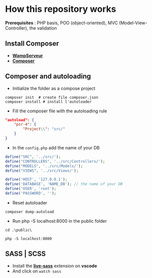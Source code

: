 # How this repository works

**Prerequisites** : PHP basis, POO (object-oriented), MVC (Model-View-Controller), the validation

## Install Composer

- **[WampServeur](https://sourceforge.net/projects/wampserver/)**
- **[Composer](https://getcomposer.org/download/)**

## Composer and autoloading

- Initialize the folder as a compose project

```shell
composer init  # create file composer.json
composer install # install l'autoloader
```

- Fill the composer file with the autoloading rule

```json
"autoload": {
    "psr-4": {
        "Project\\": "src/"
    }
}
```

- In the `config.php` add the name of your DB

```php
define("SRC", '../src/');
define("CONTROLLERS", '../src/Controllers/');
define("MODELS", '../src/Models/');
define("VIEWS", '../src/Views/');

define('HOST', '127.0.0.1');
define('DATABASE', 'NAME_DB'); // the name of your DB
define('USER', 'root');
define('PASSWORD', '');
```

- Reset autoloader

```shell
composer dump-autoload
```

- Run php -S localhost:8000 in the public folder

```shell
cd .\public\
```

```shell
php -S localhost:8000
```

## SASS | SCSS

- Install the **[live-sass]("https://marketplace.visualstudio.com/items?itemName=ritwickdey.live-sass")** extension on **vscode**
- And click on `watch sass`
